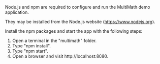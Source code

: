 Node.js and npm are required to configure and run the MultiMath demo application.

They may be installed from the Node.js website (https://www.nodejs.org).

Install the npm packages and start the app with the following steps:
1. Open a terminal in the "multimath" folder.
2. Type "npm install".
3. Type "npm start".
4. Open a browser and visit http://localhost:8080.